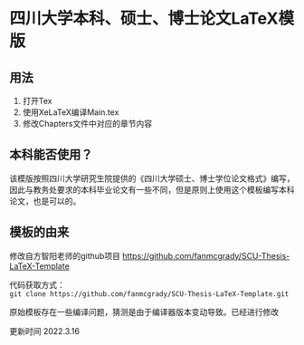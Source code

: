 # 四川大学本科、硕士、博士论文LaTeX模版

## 用法
1. 打开Tex
2. 使用XeLaTeX编译Main.tex
3. 修改Chapters文件中对应的章节内容

## 本科能否使用？
该模版按照四川大学研究生院提供的《四川大学硕士、博士学位论文格式》编写，因此与教务处要求的本科毕业论文有一些不同，但是原则上使用这个模板编写本科论文，也是可以的。

## 模板的由来
修改自方智阳老师的github项目 https://github.com/fanmcgrady/SCU-Thesis-LaTeX-Template

代码获取方式：<br/>
```git clone https://github.com/fanmcgrady/SCU-Thesis-LaTeX-Template.git```

原始模板存在一些编译问题，猜测是由于编译器版本变动导致。已经进行修改

更新时间 2022.3.16
